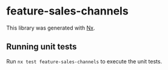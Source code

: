 # feature-sales-channels

This library was generated with [Nx](https://nx.dev).

## Running unit tests

Run `nx test feature-sales-channels` to execute the unit tests.
